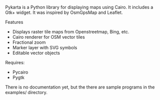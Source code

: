 Pykarta is a Python library for displaying maps using Cairo. It includes
a Gtk+ widget. It was inspired by OsmGpsMap and Leaflet.

Features
 * Displays raster tile maps from Openstreetmap, Bing, etc.
 * Cairo renderer for OSM vector tiles
 * Fractional zoom
 * Marker layer with SVG symbols
 * Editable vector objects

Requires:
 * Pycairo
 * Pygtk

There is no documentation yet, but the there are sample programs 
in the examples/ directory.

